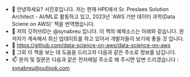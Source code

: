 - 👋 안녕하세요? 서진호입니다. 저는 현재 HPE에서 Sr. Preslaes Solution Architect - AI/ML로 활동하고 있고, 2023년 'AWS 기반 데이터 과학(Data Sciene on AWS)' 책을 번역했습니다. 
- 👀 저의 깃허브ID는 @synabreu 입니다. 이 책의 예제소스는 아래와 같습니다. 원 저자가 계속해서 최신 업데이트를 하고 있어서 개발자들이 보기에 좋을 것 입니다. 
- 🌱 https://github.com/data-science-on-aws/data-science-on-aws 
- 💞️ 그외 이 책을 보는 데 도움을 드리고자 다음과 같은 주소로 정보를 남깁니다. 
- 📫 문의 및 질문은 다음과 같은 전자메일 주소로 해 주시면 답변 드리겠습니다 : synabreu@outlook.com

<!---
synabreu/synabreu is a ✨ special ✨ repository because its `README.md` (this file) appears on your GitHub profile.
You can click the Preview link to take a look at your changes.
--->

